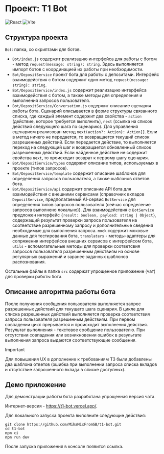 # Проект: T1 Bot

![React](https://img.shields.io/badge/react-%2320232a.svg?style=for-the-badge&logo=react&logoColor=%2361DAFB)
![Vite](https://img.shields.io/badge/vite-%23646CFF.svg?style=for-the-badge&logo=vite&logoColor=white)

## Структура проекта

`Bot`: папка, со скриптами для ботов.

- `Bot/index.js` содержит реализацию интерфейса для работы с ботом - метод `request(message: string): string`. Здесь выполняется импорт ботов с координацией их работы при необходимости.
- `Bot/DepositService` проект бота для работы с депозитами. Интерфейс взаимодействия с ботом содержит один метод `request(message: string): string`.
- `Bot/DepositService/index.js` содержит реализацию интерфейса взаимодействия с ботом, а также методы для определения и выполнения запросов пользователя.
- `Bot/DepositService/Conversation.js` содержит описание сценария работы бота. Сценарий описывается в форме структуры связанного списка, где каждый элемент содержит два свойства - `action` (действие, которое требуется выполнить), `next` (ссылка на список действий следующего шага по сценарию). Для управления сценарием реализован метод `next(action?: Action): Action[]`. Если в метод ничего не передается, то возвращается текущий список разрешенных действий. Если передается действие, то выполняется переход на следующий шаг и возвращается обновленный список разрешенных действий. Если найденное действие не содержит свойства `next`, то происходит возврат к первому шагу сценария.
- `Bot/DepositService/types` содержит описание типов, используемых в проекте (типов запросов).
- `Bot/DepositService/template` содержит описание шаблонов для определения запросов пользователя, а также шаблонов ответов бота.
- `Bot/DepositService/api` содержит описание API бота для взаимодействия с внешними сервисами (справочник вкладов `DepositService`, предполагаемый AI-сервис `BotService` для определения типов запросов пользователя (сейчас определение запросов выполнено локально)). Для взаимодействия с `BotService` предложен интерфейс `{result: boolean, payload: string | Object}`, содержащий результат проверки запроса пользователя на соответствие разрешенному запросу и дополнительные сведения необходимые для выполнения запроса. `mock` содержит моковые данные для тестирования бота, `translaters` - методы-адаптеры для сопряжения интерфейсов внешних сервисов с интерфейсом бота, `utils` - вспомогательные методы для проверки соответсвия запросов пользователя разрешенным действиям на основе регулярных выражений и заранее заданных шаблонов распознования.

Остальные файлы в папке `src` содержат упрощенное приложение (чат) для проверки работы бота.

## Описание алгоритма работы бота

После получения сообщения пользователя выполняется запрос разрешенных действий для текущего шага сценария. В цикле для списка разрешенных действий выполняется проверка соответствия запроса пользователя разрешенным действиям. При первом совпадении цикл прерывается и происходит выполнения действия. Результат выполнения - текстовое сообщение пользователю. При отсутствии совпадения или возникновении ошибок в результате выполнения запроса выдаются соответствующие сообщения.

> [!IMPORTANT]
> Для повышения UX в дополнение к требованиям ТЗ были добавлены два шаблона ответов (ошибка при выполнении запроса списка вкладов и отсутствие запрошенного вклада в списке доступных).

## Демо приложение

Для демонстрации работы бота разработана упрощенная версия чата.

Интернет-версия - https://t1-bot.vercel.app/.

Для локального запуска проекта выполните следующие действия:

```
git clone https://github.com/MihaMixFromGB/t1-bot.git
cd t1-bot
npm ci
npm run dev
```

После запуска приложения в консоле появится ссылка.
